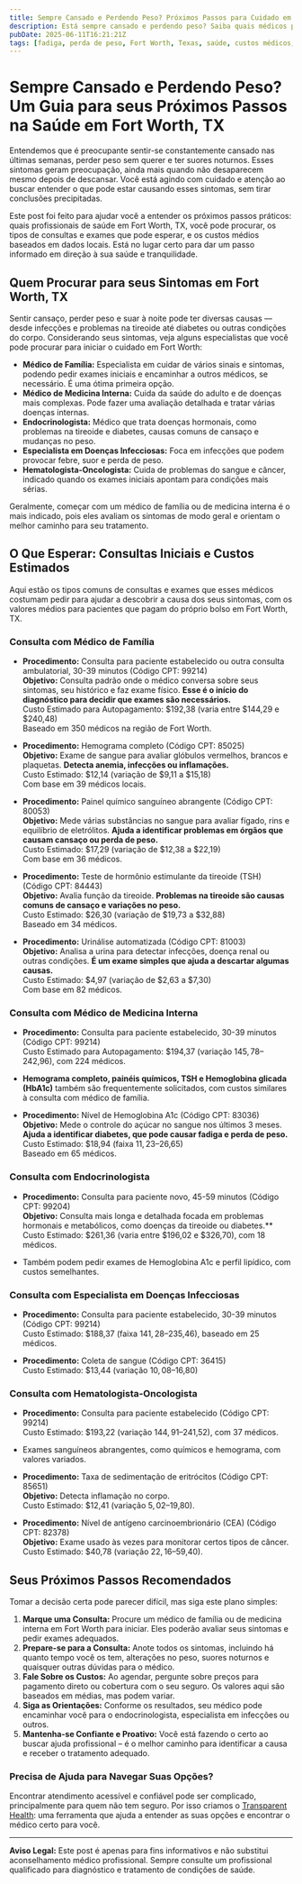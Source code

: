 ```yaml
---
title: Sempre Cansado e Perdendo Peso? Próximos Passos para Cuidado em Fort Worth, TX  
description: Está sempre cansado e perdendo peso? Saiba quais médicos procurar e os custos iniciais esperados em Fort Worth, TX.  
pubDate: 2025-06-11T16:21:21Z  
tags: [fadiga, perda de peso, Fort Worth, Texas, saúde, custos médicos, cuidados primários]  
---
```


# Sempre Cansado e Perdendo Peso? Um Guia para seus Próximos Passos na Saúde em Fort Worth, TX

Entendemos que é preocupante sentir-se constantemente cansado nas últimas semanas, perder peso sem querer e ter suores noturnos. Esses sintomas geram preocupação, ainda mais quando não desaparecem mesmo depois de descansar. Você está agindo com cuidado e atenção ao buscar entender o que pode estar causando esses sintomas, sem tirar conclusões precipitadas.

Este post foi feito para ajudar você a entender os próximos passos práticos: quais profissionais de saúde em Fort Worth, TX, você pode procurar, os tipos de consultas e exames que pode esperar, e os custos médios baseados em dados locais. Está no lugar certo para dar um passo informado em direção à sua saúde e tranquilidade.

## Quem Procurar para seus Sintomas em Fort Worth, TX

Sentir cansaço, perder peso e suar à noite pode ter diversas causas — desde infecções e problemas na tireoide até diabetes ou outras condições do corpo. Considerando seus sintomas, veja alguns especialistas que você pode procurar para iniciar o cuidado em Fort Worth:

- **Médico de Família:** Especialista em cuidar de vários sinais e sintomas, podendo pedir exames iniciais e encaminhar a outros médicos, se necessário. É uma ótima primeira opção.
- **Médico de Medicina Interna:** Cuida da saúde do adulto e de doenças mais complexas. Pode fazer uma avaliação detalhada e tratar várias doenças internas.
- **Endocrinologista:** Médico que trata doenças hormonais, como problemas na tireoide e diabetes, causas comuns de cansaço e mudanças no peso.
- **Especialista em Doenças Infecciosas:** Foca em infecções que podem provocar febre, suor e perda de peso.
- **Hematologista-Oncologista:** Cuida de problemas do sangue e câncer, indicado quando os exames iniciais apontam para condições mais sérias.

Geralmente, começar com um médico de família ou de medicina interna é o mais indicado, pois eles avaliam os sintomas de modo geral e orientam o melhor caminho para seu tratamento.

## O Que Esperar: Consultas Iniciais e Custos Estimados

Aqui estão os tipos comuns de consultas e exames que esses médicos costumam pedir para ajudar a descobrir a causa dos seus sintomas, com os valores médios para pacientes que pagam do próprio bolso em Fort Worth, TX.

### Consulta com Médico de Família

- **Procedimento:** Consulta para paciente estabelecido ou outra consulta ambulatorial, 30-39 minutos (Código CPT: 99214)  
  **Objetivo:** Consulta padrão onde o médico conversa sobre seus sintomas, seu histórico e faz exame físico. **Esse é o início do diagnóstico para decidir que exames são necessários.**  
  Custo Estimado para Autopagamento: $192,38 (varia entre $144,29 e $240,48)  
  Baseado em 350 médicos na região de Fort Worth.

- **Procedimento:** Hemograma completo (Código CPT: 85025)  
  **Objetivo:** Exame de sangue para avaliar glóbulos vermelhos, brancos e plaquetas. **Detecta anemia, infecções ou inflamações.**  
  Custo Estimado: $12,14 (variação de $9,11 a $15,18)  
  Com base em 39 médicos locais.

- **Procedimento:** Painel químico sanguíneo abrangente (Código CPT: 80053)  
  **Objetivo:** Mede várias substâncias no sangue para avaliar fígado, rins e equilíbrio de eletrólitos. **Ajuda a identificar problemas em órgãos que causam cansaço ou perda de peso.**  
  Custo Estimado: $17,29 (variação de $12,38 a $22,19)  
  Com base em 36 médicos.

- **Procedimento:** Teste de hormônio estimulante da tireoide (TSH) (Código CPT: 84443)  
  **Objetivo:** Avalia função da tireoide. **Problemas na tireoide são causas comuns de cansaço e variações no peso.**  
  Custo Estimado: $26,30 (variação de $19,73 a $32,88)  
  Baseado em 34 médicos.

- **Procedimento:** Urinálise automatizada (Código CPT: 81003)  
  **Objetivo:** Analisa a urina para detectar infecções, doença renal ou outras condições. **É um exame simples que ajuda a descartar algumas causas.**  
  Custo Estimado: $4,97 (variação de $2,63 a $7,30)  
  Com base em 82 médicos.

### Consulta com Médico de Medicina Interna

- **Procedimento:** Consulta para paciente estabelecido, 30-39 minutos (Código CPT: 99214)  
  Custo Estimado para Autopagamento: $194,37 (variação $145,78–$242,96), com 224 médicos.

- **Hemograma completo, painéis químicos, TSH e Hemoglobina glicada (HbA1c)** também são frequentemente solicitados, com custos similares à consulta com médico de família.

- **Procedimento:** Nível de Hemoglobina A1c (Código CPT: 83036)  
  **Objetivo:** Mede o controle do açúcar no sangue nos últimos 3 meses. **Ajuda a identificar diabetes, que pode causar fadiga e perda de peso.**  
  Custo Estimado: $18,94 (faixa $11,23–$26,65)  
  Baseado em 65 médicos.

### Consulta com Endocrinologista

- **Procedimento:** Consulta para paciente novo, 45-59 minutos (Código CPT: 99204)  
  **Objetivo:** Consulta mais longa e detalhada focada em problemas hormonais e metabólicos, como doenças da tireoide ou diabetes.**  
  Custo Estimado: $261,36 (varia entre $196,02 e $326,70), com 18 médicos.

- Também podem pedir exames de Hemoglobina A1c e perfil lipídico, com custos semelhantes.

### Consulta com Especialista em Doenças Infecciosas

- **Procedimento:** Consulta para paciente estabelecido, 30-39 minutos (Código CPT: 99214)  
  Custo Estimado: $188,37 (faixa $141,28–$235,46), baseado em 25 médicos.

- **Procedimento:** Coleta de sangue (Código CPT: 36415)  
  Custo Estimado: $13,44 (variação $10,08–$16,80)

### Consulta com Hematologista-Oncologista

- **Procedimento:** Consulta para paciente estabelecido (Código CPT: 99214)  
  Custo Estimado: $193,22 (variação $144,91–$241,52), com 37 médicos.

- Exames sanguíneos abrangentes, como químicos e hemograma, com valores variados.

- **Procedimento:** Taxa de sedimentação de eritrócitos (Código CPT: 85651)  
  **Objetivo:** Detecta inflamação no corpo.  
  Custo Estimado: $12,41 (variação $5,02–$19,80).

- **Procedimento:** Nível de antígeno carcinoembrionário (CEA) (Código CPT: 82378)  
  **Objetivo:** Exame usado às vezes para monitorar certos tipos de câncer.  
  Custo Estimado: $40,78 (variação $22,16–$59,40).

## Seus Próximos Passos Recomendados

Tomar a decisão certa pode parecer difícil, mas siga este plano simples:

1. **Marque uma Consulta:** Procure um médico de família ou de medicina interna em Fort Worth para iniciar. Eles poderão avaliar seus sintomas e pedir exames adequados.  
2. **Prepare-se para a Consulta:** Anote todos os sintomas, incluindo há quanto tempo você os tem, alterações no peso, suores noturnos e quaisquer outras dúvidas para o médico.  
3. **Fale Sobre os Custos:** Ao agendar, pergunte sobre preços para pagamento direto ou cobertura com o seu seguro. Os valores aqui são baseados em médias, mas podem variar.  
4. **Siga as Orientações:** Conforme os resultados, seu médico pode encaminhar você para o endocrinologista, especialista em infecções ou outros.  
5. **Mantenha-se Confiante e Proativo:** Você está fazendo o certo ao buscar ajuda profissional – é o melhor caminho para identificar a causa e receber o tratamento adequado.

### Precisa de Ajuda para Navegar Suas Opções?

Encontrar atendimento acessível e confiável pode ser complicado, principalmente para quem não tem seguro. Por isso criamos o [Transparent Health](https://transparenthealth.ai): uma ferramenta que ajuda a entender as suas opções e encontrar o médico certo para você.

---

**Aviso Legal:** Este post é apenas para fins informativos e não substitui aconselhamento médico profissional. Sempre consulte um profissional qualificado para diagnóstico e tratamento de condições de saúde.

